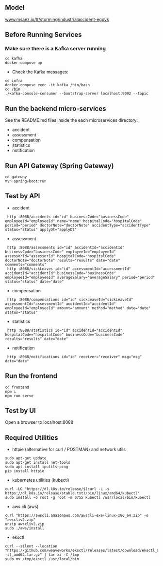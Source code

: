 # 

## Model
www.msaez.io/#/storming/industrialaccident-egovk

## Before Running Services
### Make sure there is a Kafka server running
```
cd kafka
docker-compose up
```
- Check the Kafka messages:
```
cd infra
docker-compose exec -it kafka /bin/bash
cd /bin
./kafka-console-consumer --bootstrap-server localhost:9092 --topic
```

## Run the backend micro-services
See the README.md files inside the each microservices directory:

- accident
- assessment
- compensation
- statistics
- notification


## Run API Gateway (Spring Gateway)
```
cd gateway
mvn spring-boot:run
```

## Test by API
- accident
```
 http :8088/accidents id="id" businessCode="businessCode" employeeId="employeeId" name="name" hospitalCode="hospitalCode" period="period" doctorNote="doctorNote" accidentType="accidentType" status="status" applyDt="applyDt" 
```
- assessment
```
 http :8088/assessments id="id" accidentId="accidentId" businessCode="businessCode" employeeId="employeeId" assessorId="assessorId" hospitalCode="hospitalCode" doctorNote="doctorNote" results="results" date="date" comments="comments" 
 http :8088/sickLeaves id="id" accessmentId="accessmentId" accidentId="accidentId" businessCode="businessCode" employeeId="employeeId" averageSalary="averageSalary" period="period" status="status" date="date" 
```
- compensation
```
 http :8088/compensations id="id" sickLeaveId="sickLeaveId" assessmentId="assessmentId" accidentId="accidentId" employeeId="employeeId" amount="amount" method="method" date="date" status="status" 
```
- statistics
```
 http :8088/statistics id="id" accidentId="accidentId" hospitalCode="hospitalCode" businessCode="businessCode" results="results" date="date" 
```
- notification
```
 http :8088/notifications id="id" receiver="receiver" msg="msg" date="date" 
```


## Run the frontend
```
cd frontend
npm i
npm run serve
```

## Test by UI
Open a browser to localhost:8088

## Required Utilities

- httpie (alternative for curl / POSTMAN) and network utils
```
sudo apt-get update
sudo apt-get install net-tools
sudo apt install iputils-ping
pip install httpie
```

- kubernetes utilities (kubectl)
```
curl -LO "https://dl.k8s.io/release/$(curl -L -s https://dl.k8s.io/release/stable.txt)/bin/linux/amd64/kubectl"
sudo install -o root -g root -m 0755 kubectl /usr/local/bin/kubectl
```

- aws cli (aws)
```
curl "https://awscli.amazonaws.com/awscli-exe-linux-x86_64.zip" -o "awscliv2.zip"
unzip awscliv2.zip
sudo ./aws/install
```

- eksctl 
```
curl --silent --location "https://github.com/weaveworks/eksctl/releases/latest/download/eksctl_$(uname -s)_amd64.tar.gz" | tar xz -C /tmp
sudo mv /tmp/eksctl /usr/local/bin
```

